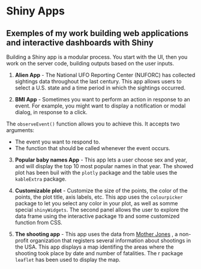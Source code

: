 # Shiny Apps

## Exemples of my work building web applications and interactive  dashboards with Shiny 

Building a Shiny app is a modular process. You start with the UI, then you work on the server code, 
building outputs based on the user inputs.

1. **Alien App** - The National UFO Reporting Center (NUFORC) has collected sightings data throughout the last century. 
This app allows users to select a U.S. state and a time period in which the sightings occurred.

2. **BMI App** - Sometimes you want to perform an action in response to an event. For example, you might want to display a 
notification or modal dialog, in response to a click.

The `observeEvent()` function allows you to achieve this. It accepts two arguments:
   - The event you want to respond to.
   - The function that should be called whenever the event occurs.

3. **Popular baby names App** - This app lets a user choose sex and year, and will display the top 10 most popular names
in that year. The showed plot has been buil with the `plotly` package and the table uses the `kableExtra` package.  

4. **Customizable plot** - Customize the size of the points, the color of the points, the plot title, axis labels, etc. 
This app uses the `colourpicker` package to let you select any color in your plot, as well as somme special `shinyWidgets`. 
The second panel allows the user to explore the data frame using the interactive package `TD` and some customized function 
from CSS. 

5. **The shooting app** - This app uses the data from 
[Mother Jones](https://www.motherjones.com/politics/2012/12/mass-shootings-mother-jones-full-data/)
, a non-profit organization that registers several information about shootings in the USA. This app 
displays a map identifing the areas where the shooting took place by date and number of fatalities. 
The r package `leaflet` has been used to display the map. 